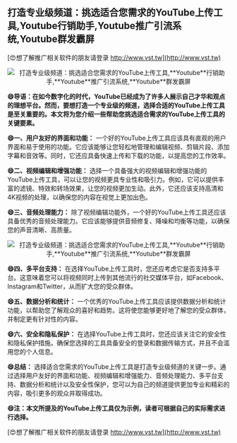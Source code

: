 ## **打造专业级频道：挑选适合您需求的YouTube上传工具,**Youtube**行销助手,**Youtube**推广引流系统,**Youtube**群发霸屏**

[😍想了解推广相关软件的朋友请登录 http://www.vst.tw](http://www.vst.tw)

 <center><img src="https://vst.tw/MP4/tuiguang/png/2.png" alt="打造专业级频道：挑选适合您需求的YouTube上传工具,**Youtube**行销助手,**Youtube**推广引流系统,**Youtube**群发霸屏"></center>

**😄导语：在如今数字化的时代，YouTube已经成为了许多人展示自己才华和观点的理想平台。然而，要想打造一个专业级的频道，选择合适的YouTube上传工具是至关重要的。本文将为您介绍一些帮助您挑选适合需求的YouTube上传工具的关键要素。**

**😄一、用户友好的界面和功能：**
一个好的YouTube上传工具应该具有直观的用户界面和易于使用的功能。它应该能够让您轻松地管理和编辑视频、剪辑片段、添加字幕和音效等。同时，它还应具备快速上传和下载的功能，以提高您的工作效率。

**😄二、视频编辑和增强功能：**
选择一个具备强大的视频编辑和增强功能的YouTube上传工具，可以让您的视频更具专业性和吸引力。例如，它可以提供丰富的滤镜、特效和转场效果，让您的视频更加生动。此外，它还应该支持高清和4K视频的处理，以确保您的内容在视觉上更加出色。

**😄三、音频处理能力：**
除了视频编辑功能外，一个好的YouTube上传工具还应该具备优秀的音频处理能力。它应该能够提供音频修复、降噪和均衡等功能，以确保您的声音清晰、高质量。

 <center><img src="https://vst.tw/MP4/tuiguang/png/2.png" alt="打造专业级频道：挑选适合您需求的YouTube上传工具,**Youtube**行销助手,**Youtube**推广引流系统,**Youtube**群发霸屏"></center>

**😄四、多平台支持：**
在选择YouTube上传工具时，您还应考虑它是否支持多平台。这意味着您可以将视频同时上传到其他流行的社交媒体平台，如Facebook、Instagram和Twitter，从而扩大您的受众群体。

**😄五、数据分析和统计：**
一个优秀的YouTube上传工具应该提供数据分析和统计功能，以帮助您了解观众的喜好和趋势。这将使您能够更好地了解您的受众群体，并制定更有针对性的内容。

**😄六、安全和隐私保护：**
在选择YouTube上传工具时，您还应该关注它的安全性和隐私保护措施。确保您选择的工具具备安全的登录和数据传输方式，并且不会滥用您的个人信息。

**😄总结：**
选择适合您需求的YouTube上传工具是打造专业级频道的关键一步。通过选择用户友好的界面和功能、视频编辑和增强能力、音频处理能力、多平台支持、数据分析和统计以及安全性保护，您可以为自己的频道提供更加专业和精彩的内容，吸引更多的观众并取得成功。

**😄注：本文所提及的YouTube上传工具仅为示例，读者可根据自己的实际需求进行选择。**

[😍想了解推广相关软件的朋友请登录 http://www.vst.tw](http://www.vst.tw)



